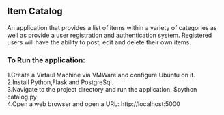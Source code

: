 ## Item Catalog

An application that provides a list of items within a variety of categories as well as provide a user registration and authentication system.
Registered users will have the ability to post, edit and delete their own items.  

### To Run the application:

1.Create a Virtaul Machine via VMWare and configure Ubuntu on it.  
2.Install Python,Flask and PostgreSql.  
3.Navigate to the project directory and run the application: $python catalog.py  
4.Open a web browser and open a URL:  http://localhost:5000
            

